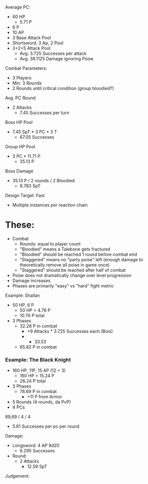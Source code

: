 Average PC:
- 60 HP
	- 5.71 P
- 6 P
- 10 AP
- 3 Base Attack Pool
- Shortsword, 3 Ap, 2 Pool
- 3+2=5 Attack Pool
	- Avg. 3.725 Successes per attack
	- Avg. 39.1125 Damage ignoring Poise

Combat Parameters:
- 3 Players
- Min. 3 Rounds
- 2 Rounds until critical condition (group bloodied?)

Avg. PC Round
- 2 Attacks
	- 7.45 Successes per turn

Boss HP Pool
- 7.45 SpT * 3 PC * 3 T
	- 67.05 Successes

Group HP Pool
- 3 PC * 11.71 P
	- 35.13 P

Boss Damage
- 35.13 P / 2 rounds / 2 Bloodied
	- 8.783 SpT

Design Target: Fast
- Multiple instances per reaction chain
# These:
- Combat
	- Rounds: equal to player count
	- "Bloodied" means a Talebone gets fractured
	- "Bloodied" should be reached 1 round before combat end
	- "Staggered" means no "party poise" left (enough damage to theoretically remove all poise in game once)
	- "Staggered" should be reached after half of combat
- Poise does not dramatically change over level progression
- Damage increases
- Phases are primarily "easy" vs "hard" fight metric

Example: Shallan
- 50 HP, 6 P
	- 50 HP = 4.76 P
	- 10.76 P total
- 3 Phases
	- 32.28 P in combat
		- +9 Attacks * 3.725 Successes each  (Bois)
		- + 33.53
	- 65.82 P in combat

### Example: The Black Knight
- 160 HP, 11P, 15 AP (12 + 3)
	- 160 HP = 15.24 P
	- 26.24 P total
- 3 Phases
	- 78.69 P in combat
		- +11 P from Armor
- 5 Rounds (4 rounds, da PvP)
- 4 PCs

89,69 / 4 / 4
- 5.61 Successes per pc per round

Damage:
- Longsword: 4 AP 9d20
	- 6.295 Successes
- Round:
	- 2 Attacks
		- 12.59 SpT


Judgement:
